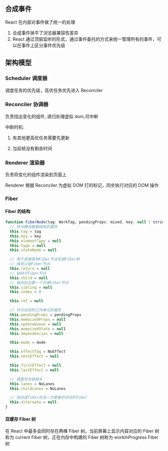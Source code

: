 ## 合成事件

React 在内部对事件做了统一的处理

1. 合成事件抹平了浏览器兼容性差异
2. React 通过顶层监听的形式，通过事件委托的方式来统一管理所有的事件，可以在事件上区分事件优先级

## 架构模型

### Scheduler 调度器

调度任务的优先级，高优任务优先进入 Reconciler

### Reconciler 协调器

负责找出变化的组件, 递归处理虚拟 dom,可中断

中断时机:

1. 有其他更高优任务需要先更新

2. 当前帧没有剩余时间

### Renderer 渲染器

负责将变化的组件渲染到页面上

Renderer 根据 Reconciler 为虚拟 DOM 打的标记，同步执行对应的 DOM 操作

### Fiber

#### Fiber 的结构

```js
function FiberNode(tag: WorkTag, pendingProps: mixed, key: null | string, mode: TypeOfMode) {
  // 作为静态数据结构的属性
  this.tag = tag
  this.key = key
  this.elementType = null
  this.type = null
  this.stateNode = null

  // 用于连接其他Fiber节点形成Fiber树
  // 指向父级Fiber节点
  this.return = null
  // 指向子Fiber节点
  this.child = null
  // 指向右边第一个兄弟Fiber节点
  this.sibling = null
  this.index = 0

  this.ref = null

  // 作为动态的工作单元的属性
  this.pendingProps = pendingProps
  this.memoizedProps = null
  this.updateQueue = null
  this.memoizedState = null
  this.dependencies = null

  this.mode = mode

  this.effectTag = NoEffect
  this.nextEffect = null

  this.firstEffect = null
  this.lastEffect = null

  // 调度优先级相关
  this.lanes = NoLanes
  this.childLanes = NoLanes

  // 指向该fiber在另一次更新时对应的fiber
  this.alternate = null
}
```

#### 双缓存 Fiber 树

在 React 中最多会同时存在两棵 Fiber 树。当前屏幕上显示内容对应的 Fiber 树称为 current Fiber 树，正在内存中构建的 Fiber 树称为 workInProgress Fiber 树
